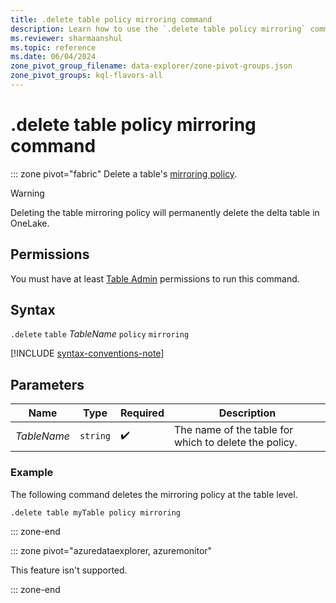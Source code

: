 ```yaml
---
title: .delete table policy mirroring command
description: Learn how to use the `.delete table policy mirroring` command to delete a table's  logical copy.
ms.reviewer: sharmaanshul
ms.topic: reference
ms.date: 06/04/2024
zone_pivot_group_filename: data-explorer/zone-pivot-groups.json
zone_pivot_groups: kql-flavors-all
---
```

# .delete table policy mirroring command

::: zone pivot="fabric"
Delete a table's [mirroring policy](mirroring-policy.md).

> [!WARNING]
> Deleting the table mirroring policy will permanently delete the delta table in OneLake.

## Permissions

You must have at least [Table Admin](access-control/role-based-access-control.md) permissions to run this command.

## Syntax

`.delete` `table` *TableName* `policy` `mirroring`

[!INCLUDE [syntax-conventions-note](../../includes/syntax-conventions-note.md)]

## Parameters

|Name|Type|Required|Description|
|--|--|--|--|
|*TableName*| `string` | :heavy_check_mark:|The name of the table for which to delete the policy.|

### Example

The following command deletes the mirroring policy at the table level.

```kusto
.delete table myTable policy mirroring
```

::: zone-end

::: zone pivot="azuredataexplorer, azuremonitor"

This feature isn't supported.

::: zone-end
